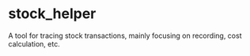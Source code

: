 # stock_helper
A tool for tracing stock transactions, mainly focusing on recording, cost calculation, etc. 
